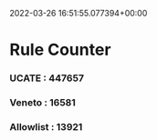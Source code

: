 2022-03-26 16:51:55.077394+00:00
# Rule Counter 
 ### UCATE : 447657

 ### Veneto : 16581

 ### Allowlist : 13921